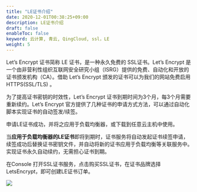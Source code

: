 ```yaml
---
title: "LE证书介绍"
date: 2020-12-01T00:38:25+09:00
description: LE证书介绍
draft: false
enableToc: false
keyword: 云计算, 青云, QingCloud, ssl，LE
weight: 5
---
```



Let’s Encrypt 证书简称 LE 证书，是一种永久免费的 SSL证书。Let’s Encrypt 是一个由非营利性组织互联网安全研究小组（ISRG）提供的免费、自动化和开放的证书颁发机构（CA）。借助 Let’s Encrypt 颁发的证书可以为我们的网站免费启用 HTTPS(SSL/TLS) 。

为了提高证书密钥的时效性，Let’s Encrypt 证书到期时间为3个月，每3个月需要重新续约。Let’s Encrypt 官方提供了几种证书的申请方式方法，可以通过自动化脚本实现证书的自动签发/续签。

申请LE证书成功，并将之应用于负载均衡器，或下载到任意云主机中使用。

当**应用于负载均衡器的LE证书**即将到期时，证书服务将自动发起证书续签申请，续签成功后替换证书密钥文件，并自动将新的证书应用于负载均衡等关联服务中。实现证书永久自动续约，无需担心证书到期。


在Console 打开SSL证书服务，点击购买SSL证书，在证书品牌选择 LetsEncrypt，即可创建LE证书订单。


![](../../_images/lessl1.png)